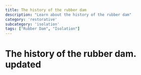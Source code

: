 ```yaml
---
title: The history of the rubber dam
description: "Learn about the history of the rubber dam"
category: 'restorative'
subcategory: 'isolation'
tags: ["Rubber Dam", "Isolation"]
---
```

# The history of the rubber dam. updated
